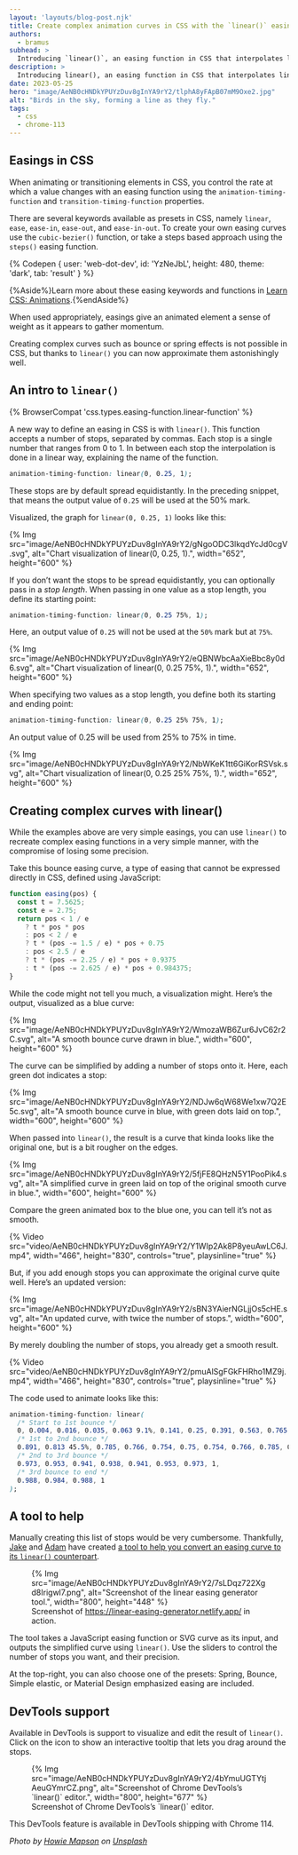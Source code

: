 ```yaml
---
layout: 'layouts/blog-post.njk'
title: Create complex animation curves in CSS with the `linear()` easing function
authors:
  - bramus
subhead: >
  Introducing `linear()`, an easing function in CSS that interpolates linearly between its points, allowing you to recreate bounce and spring effects.
description: >
  Introducing linear(), an easing function in CSS that interpolates linearly between its points, allowing you to recreate bounce and spring effects.
date: 2023-05-25
hero: "image/AeNB0cHNDkYPUYzDuv8gInYA9rY2/tlphA8yFApB07mM9Oxe2.jpg"
alt: "Birds in the sky, forming a line as they fly."
tags:
  - css
  - chrome-113
---
```


## Easings in CSS

When animating or transitioning elements in CSS, you control the rate at which a value changes with an easing function using the `animation-timing-function` and `transition-timing-function` properties.

There are several keywords available as presets in CSS, namely `linear`, `ease`, `ease-in`, `ease-out`, and `ease-in-out`. To create your own easing curves use the `cubic-bezier()` function, or  take a steps based approach using the `steps()` easing function.

{% Codepen {
  user: 'web-dot-dev',
  id: 'YzNeJbL',
  height: 480,
  theme: 'dark',
  tab: 'result'
} %}

{%Aside%}Learn more about these easing keywords and functions in [Learn CSS: Animations](https://web.dev/learn/css/animations/#animation-timing-function).{%endAside%}

When used appropriately, easings give an animated element a sense of weight as it appears to gather momentum.

Creating complex curves such as bounce or spring effects is not possible in CSS, but thanks to `linear()` you can now approximate them astonishingly well.

## An intro to `linear()`

{% BrowserCompat 'css.types.easing-function.linear-function' %}

A new way to define an easing in CSS is with `linear()`. This function accepts a number of stops, separated by commas. Each stop is a single number that ranges from 0 to 1. In between each stop the interpolation is done in a linear way, explaining the name of the function.

```css
animation-timing-function: linear(0, 0.25, 1);
```

These stops are by default spread equidistantly. In the preceding snippet, that means the output value of `0.25` will be used at the 50% mark.

Visualized, the graph for `linear(0, 0.25, 1)` looks like this:

{% Img src="image/AeNB0cHNDkYPUYzDuv8gInYA9rY2/gNgoODC3lkqdYcJd0cgV.svg", alt="Chart visualization of linear(0, 0.25, 1).", width="652", height="600" %}

If you don’t want the stops to be spread equidistantly, you can optionally pass in a _stop length_. When passing in one value as a stop length, you define its starting point:

```css
animation-timing-function: linear(0, 0.25 75%, 1);
```

Here, an output value of `0.25` will not be used at the `50%` mark but at `75%`.

{% Img src="image/AeNB0cHNDkYPUYzDuv8gInYA9rY2/eQBNWbcAaXieBbc8y0d6.svg", alt="Chart visualization of linear(0, 0.25 75%, 1).", width="652", height="600" %}

When specifying two values as a stop length, you define both its starting and ending point:

```css
animation-timing-function: linear(0, 0.25 25% 75%, 1);
```

An output value of 0.25 will be used from 25% to 75% in time.

{% Img src="image/AeNB0cHNDkYPUYzDuv8gInYA9rY2/NbWKeK1tt6GiKorRSVsk.svg", alt="Chart visualization of linear(0, 0.25 25% 75%, 1).", width="652", height="600" %}

## Creating complex curves with linear()

While the examples above are very simple easings, you can use `linear()` to recreate complex easing functions in a very simple manner, with the compromise of losing some precision.

Take this bounce easing curve, a type of easing that cannot be expressed directly in CSS, defined using JavaScript:

```js
function easing(pos) {
  const t = 7.5625;
  const e = 2.75;
  return pos < 1 / e
    ? t * pos * pos
    : pos < 2 / e
    ? t * (pos -= 1.5 / e) * pos + 0.75
    : pos < 2.5 / e
    ? t * (pos -= 2.25 / e) * pos + 0.9375
    : t * (pos -= 2.625 / e) * pos + 0.984375;
}
```

While the code might not tell you much, a visualization might. Here’s the output, visualized as a blue curve:

{% Img src="image/AeNB0cHNDkYPUYzDuv8gInYA9rY2/WmozaWB6Zur6JvC62r2C.svg", alt="A smooth bounce curve drawn in blue.", width="600", height="600" %}

The curve can be simplified by adding a number of stops onto it. Here, each green dot indicates a stop:

{% Img src="image/AeNB0cHNDkYPUYzDuv8gInYA9rY2/NDJw6qW68We1xw7Q2E5c.svg", alt="A smooth bounce curve in blue, with green dots laid on top.", width="600", height="600" %}

When passed into `linear()`, the result is a curve that kinda looks like the original one, but is a bit rougher on the edges.

{% Img src="image/AeNB0cHNDkYPUYzDuv8gInYA9rY2/5fjFE8QHzN5Y1PooPik4.svg", alt="A simplified curve in green laid on top of the original smooth curve in blue.", width="600", height="600" %}

Compare the green animated box to the blue one, you can tell it’s not as smooth.

{% Video src="video/AeNB0cHNDkYPUYzDuv8gInYA9rY2/Y1WIp2Ak8P8yeuAwLC6J.mp4", width="466", height="830", controls="true", playsinline="true" %}

But, if you add enough stops you can approximate the original curve quite well. Here’s an updated version:

{% Img src="image/AeNB0cHNDkYPUYzDuv8gInYA9rY2/sBN3YAierNGLjjOs5cHE.svg", alt="An updated curve, with twice the number of stops.", width="600", height="600" %}

By merely doubling the number of stops, you already get a smooth result.

{% Video src="video/AeNB0cHNDkYPUYzDuv8gInYA9rY2/pmuAlSgFGkFHRho1MZ9j.mp4", width="466", height="830", controls="true", playsinline="true" %}

The code used to animate looks like this:

```css
animation-timing-function: linear(
  /* Start to 1st bounce */
  0, 0.004, 0.016, 0.035, 0.063 9.1%, 0.141, 0.25, 0.391, 0.563, 0.765, 1,
  /* 1st to 2nd bounce */
  0.891, 0.813 45.5%, 0.785, 0.766, 0.754, 0.75, 0.754, 0.766, 0.785, 0.813 63.6%, 0.891, 1 72.7%,
  /* 2nd to 3rd bounce */
  0.973, 0.953, 0.941, 0.938, 0.941, 0.953, 0.973, 1,
  /* 3rd bounce to end */
  0.988, 0.984, 0.988, 1
);
```

## A tool to help

Manually creating this list of stops would be very cumbersome. Thankfully, [Jake](/authors/jakearchibald/) and [Adam](/authors/argyle/) have created [a tool to help you convert an easing curve to its `linear()` counterpart](https://linear-easing-generator.netlify.app/).

<figure>
  {% Img src="image/AeNB0cHNDkYPUYzDuv8gInYA9rY2/7sLDqz722Xgd8Irigwl7.png", alt="Screenshot of the linear easing generator tool.", width="800", height="448" %}
  <figcaption>Screenshot of <a href="https://linear-easing-generator.netlify.app/">https://linear-easing-generator.netlify.app/</a> in action.</figcaption>
</figure>

The tool takes a JavaScript easing function or SVG curve as its input, and outputs the simplified curve using `linear()`. Use the sliders to control the number of stops you want, and their precision.

At the top-right, you can also choose one of the presets: Spring, Bounce, Simple elastic, or Material Design emphasized easing are included.

## DevTools support

Available in DevTools is support to visualize and edit the result of `linear()`. Click on the icon to show an interactive tooltip that lets you drag around the stops.

<figure>
  {% Img src="image/AeNB0cHNDkYPUYzDuv8gInYA9rY2/4bYmuUGTYtjAeuGYmrCZ.png", alt="Screenshot of Chrome DevTools’s `linear()` editor.", width="800", height="677" %}
  <figcaption>Screenshot of Chrome DevTools’s `linear()` editor.</figcaption>
</figure>

This DevTools feature is available in DevTools shipping with Chrome 114.

_Photo by [Howie Mapson](https://unsplash.com/@howiehowei) on [Unsplash](https://unsplash.com/photos/lG6sv7jnBZk)_
